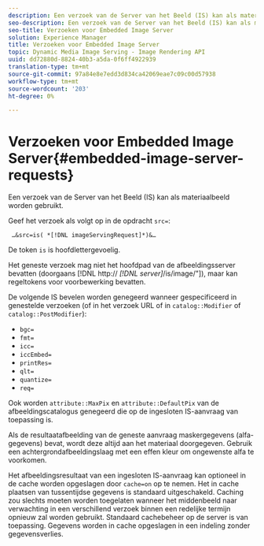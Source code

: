 ```yaml
---
description: Een verzoek van de Server van het Beeld (IS) kan als materiaalbeeld worden gebruikt.
seo-description: Een verzoek van de Server van het Beeld (IS) kan als materiaalbeeld worden gebruikt.
seo-title: Verzoeken voor Embedded Image Server
solution: Experience Manager
title: Verzoeken voor Embedded Image Server
topic: Dynamic Media Image Serving - Image Rendering API
uuid: dd72880d-8824-40b3-a5da-0f6ff4922939
translation-type: tm+mt
source-git-commit: 97a84e8e7edd3d834ca42069eae7c09c00d57938
workflow-type: tm+mt
source-wordcount: '203'
ht-degree: 0%

---
```



# Verzoeken voor Embedded Image Server{#embedded-image-server-requests}

Een verzoek van de Server van het Beeld (IS) kan als materiaalbeeld worden gebruikt.

Geef het verzoek als volgt op in de opdracht `src=`:

` …&src=is( *[!DNL imageServingRequest]*)&…`

De token `is` is hoofdlettergevoelig.

Het geneste verzoek mag niet het hoofdpad van de afbeeldingsserver bevatten (doorgaans [!DNL http:// *[!DNL server]*/is/image/&quot;]), maar kan regeltokens voor voorbewerking bevatten.

De volgende IS bevelen worden genegeerd wanneer gespecificeerd in genestelde verzoeken (of in het verzoek URL of in `catalog::Modifier` of `catalog::PostModifier`):

* `bgc=`
* `fmt=`
* `icc=`
* `iccEmbed=`
* `printRes=`
* `qlt=`
* `quantize=`
* `req=`

Ook worden `attribute::MaxPix` en `attribute::DefaultPix` van de afbeeldingscatalogus genegeerd die op de ingesloten IS-aanvraag van toepassing is.

Als de resultaatafbeelding van de geneste aanvraag maskergegevens (alfa-gegevens) bevat, wordt deze altijd aan het materiaal doorgegeven. Gebruik een achtergrondafbeeldingslaag met een effen kleur om ongewenste alfa te voorkomen.

Het afbeeldingsresultaat van een ingesloten IS-aanvraag kan optioneel in de cache worden opgeslagen door `cache=on` op te nemen. Het in cache plaatsen van tussentijdse gegevens is standaard uitgeschakeld. Caching zou slechts moeten worden toegelaten wanneer het middenbeeld naar verwachting in een verschillend verzoek binnen een redelijke termijn opnieuw zal worden gebruikt. Standaard cachebeheer op de server is van toepassing. Gegevens worden in cache opgeslagen in een indeling zonder gegevensverlies.
